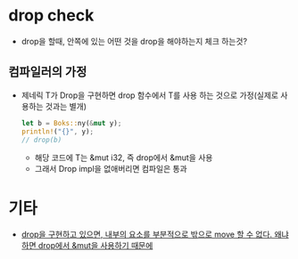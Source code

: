 # drop check

- drop을 할때, 안쪽에 있는 어떤 것을 drop을 해야하는지 체크 하는것?

## 컴파일러의 가정

- 제네릭 T가 Drop을 구현하면 drop 함수에서 T를 사용 하는 것으로 가정(실제로 사용하는 것과는 별개)
  ```rust
  let b = Boks::ny(&mut y);
  println!("{}", y);
  // drop(b)
  ```
  - 해당 코드에 T는 &mut i32, 즉 drop에서 &mut을 사용
  - 그래서 Drop impl을 없애버리면 컴파일은 통과

# 기타

- [drop을 구현하고 있으면, 내부의 요소를 부분적으로 밖으로 move 할 수 없다. 왜냐하면 drop에서 &mut을 사용하기 때문에](https://youtu.be/TJOFSMpJdzg?si=UoFQ5WzwHdywtHcj&t=1061)
